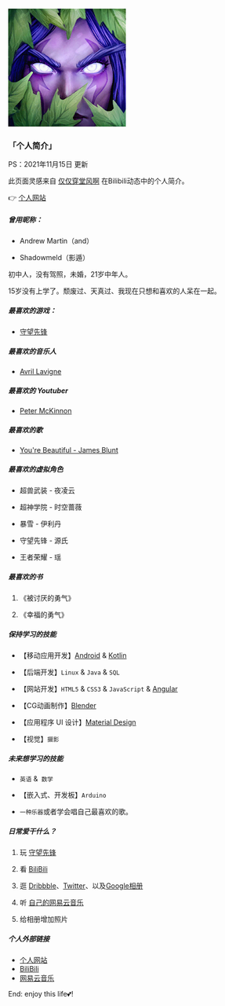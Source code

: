 ![代表头像](/src/assets/markdown/images/icon_shadowmeld.png "Shadowmeld")

### 「个人简介」

PS：2021年11月15日 更新

此页面灵感来自 [仅仅穿堂风啊](https://space.bilibili.com/4255540/dynamic) 在Bilibili动态中的个人简介。

👉 [个人网站](https://shadowmeld.dev/)

##### 曾用昵称：

- Andrew Martin（and）

- Shadowmeld（影遁）

初中人，没有驾照，未婚，21岁中年人。

15岁没有上学了。颓废过、天真过、我现在只想和喜欢的人呆在一起。

##### 最喜欢的游戏：

- [守望先锋](https://ow.blizzard.cn/home)

##### 最喜欢的音乐人

- [Avril Lavigne](https://music.163.com/#/artist?id=46490)

##### 最喜欢的 Youtuber

- [Peter McKinnon](https://www.petermckinnon.com/)

##### 最喜欢的歌

- [You're Beautiful - James Blunt](https://music.163.com/song?id=431853388&userid=280851189)

##### 最喜欢的虚拟角色

- 超兽武装 - 夜凌云

- 超神学院 - 时空蔷薇

- 暴雪 - 伊利丹

- 守望先锋 - 源氏

- 王者荣耀 - 瑶

##### 最喜欢的书

1.  《被讨厌的勇气》

2.  《幸福的勇气》

##### 保持学习的技能

- 【移动应用开发】[Android](https://www.android.com/) & [Kotlin](https://www.kotlincn.net/)

- 【后端开发】`Linux` & `Java` & `SQL`

- 【网站开发】`HTML5` & `CSS3` & `JavaScript` & [Angular](https://angular.cn/)

- 【CG动画制作】[Blender](https://blender.org/)

- 【应用程序 UI 设计】[Material Design](https://material.io/)

- 【视觉】`摄影`

##### 未来想学习的技能

- `英语` &` 数学`

- 【嵌入式、开发板】`Arduino`

- `一种乐器`或者学会唱自己最喜欢的歌。

##### 日常爱干什么？

1. 玩 [守望先锋](https://ow.blizzard.cn/home)

2. 看 [BiliBili](https://www.bilibili.com/)

3. 逛 [Dribbble](https://dribbble.com/)、[Twitter](https://twitter.com/)、以及[Google相册](https://photos.google.com/)

4. 听 [自己的网易云音乐](https://music.163.com/#/user/home?id=280851189)

5. 给相册增加照片

##### 个人外部链接

- [个人网站](https://shadowmeld.dev)
- [BiliBili](https://space.bilibili.com/44458350)
- [网易云音乐](https://music.163.com/#/user/home?id=280851189)

End: enjoy this life💕!
